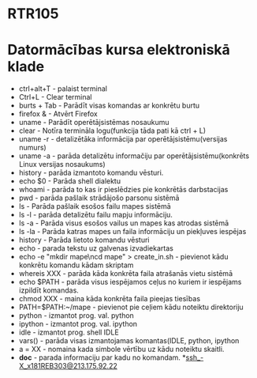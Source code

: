 # RTR105
# Datormācības kursa elektroniskā klade
* ctrl+alt+T - palaist terminal
* Ctrl+L - Clear terminal
* burts + Tab - Parādīt visas komandas ar konkrētu burtu
* firefox & - Atvērt Firefox
* uname - Parādīt operētājsistēmas nosaukumu
* clear - Notīra termināla logu(funkcija tāda pati kā ctrl + L)
* uname -r - detalizētāka informācija par operētājsistēmu(versijas numurs)
* uname -a - parāda detalizētu informačiju par operētājsistēmu(konkrēts Linux versijas nosaukums)
* history - parāda izmantoto komandu vēsturi.
* echo $0 - Parāda shell dialektu
* whoami - parāda to kas ir pieslēdzies pie konkrētās darbstacijas
* pwd - parāda pašlaik strādājošo parsonu sistēmā
* ls - Parāda pašlaik esošos failu mapes sistēmā
* ls -l - parāda detalizētu failu mapju informāciju.
* ls -a - Parāda visus esošos vailus un mapes kas atrodas sistēmā
* ls -la - Parāda katras mapes un faila informāciju un piekļuves iespējas
* history - Parāda lietoto komandu vēsturi
* echo - parada tekstu uz galvenas izvadiekartas
* echo -e "mkdir mape\ncd mape" > create_in.sh - pievienot kādu konkrētu komandu kādam skriptam
* whereis XXX - parāda kāda konkrēta faila atrašanās vietu sistēmā
* echo $PATH - parāda visus iespējamos ceļus no kuriem ir iespējams izpildīt komandas.
* chmod XXX - maina kāda konkrēta faila pieejas tiesības
* PATH=$PATH:~/mape - pievienot pie ceļiem kādu noteiktu direktoriju
* python - izmantot prog. val. python
* ipython - izmantot prog. val. ipython
* idle - izmantot prog. shell IDLE
* vars() - parāda visas izmantojamas komantas(IDLE, python, ipython
* a = XX - nomaina kada simbole vērtību uz kādu noteiktu skaitli.
* __doc__ - parada informaciju par kadu no komandam.
*ssh_-X_x181REB303@213.175.92.22

